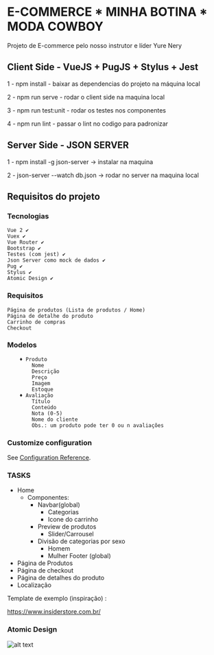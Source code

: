 
# E-COMMERCE * MINHA BOTINA * MODA COWBOY

Projeto de E-commerce pelo nosso instrutor e líder Yure Nery

## Client Side - VueJS + PugJS + Stylus + Jest

1 - npm install - baixar as dependencias do projeto na máquina local

2 - npm run serve - rodar o client side na maquina local

3 - npm run test:unit - rodar os testes nos componentes

4 - npm run lint - passar o lint no codigo para padronizar

## Server Side - JSON SERVER

1 - npm install -g json-server -> instalar na maquina

2 - json-server --watch db.json -> rodar no server na maquina local

## Requisitos do projeto

### Tecnologias
    Vue 2 ✔
    Vuex ✔
    Vue Router ✔
    Bootstrap ✔
    Testes (com jest) ✔
    Json Server como mock de dados ✔
    Pug ✔
    Stylus ✔
    Atomic Design ✔

### Requisitos
    Página de produtos (Lista de produtos / Home)
    Página de detalhe do produto
    Carrinho de compras
    Checkout

### Modelos
        ♦ Produto
            Nome
            Descrição
            Preço
            Imagem
            Estoque
        ♦ Avaliação
            Título
            Conteúdo
            Nota (0-5)
            Nome do cliente
            Obs.: um produto pode ter 0 ou n avaliações

### Customize configuration
See [Configuration Reference](https://cli.vuejs.org/config/).

### TASKS 

* Home
    * Componentes: 
        * Navbar(global)
            * Categorias
            * Icone do carrinho
        * Preview de produtos
            * Slider/Carrousel
        * Divisão de categorias por sexo
            * Homem
            * Mulher
        Footer (global)
* Página de Produtos
* Página de checkout
* Página de detalhes do produto
* Localização

Template de exemplo (inspiração) :

https://www.insiderstore.com.br/


### Atomic Design

![alt text](http:///to/img.png)
